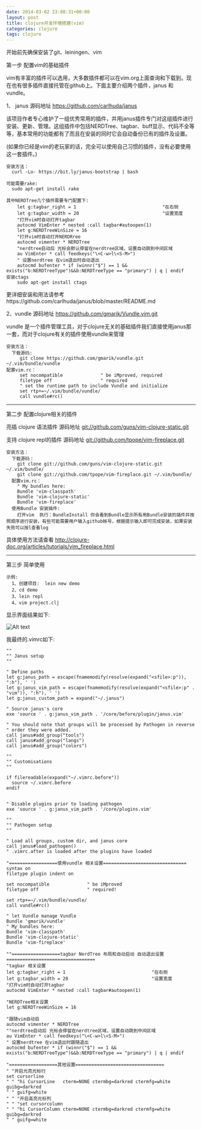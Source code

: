 ```yaml
---
date: 2014-03-02 23:08:31+00:00
layout: post
title: clojure开发环境搭建(vim)
categories: clojure
tags: clojure
---
```

开始前先确保安装了git、leiningen、vim

第一步 配置vim的基础插件

  vim有丰富的插件可以选用，大多数插件都可以在vim.org上面查询和下载到。现在也有很多插件直接托管在github上。下面主要介绍两个插件，janus  和 vundle。

 1、 janus 源码地址 https://github.com/carlhuda/janus

   该项目作者专心维护了一组优秀常用的插件，并用janus插件专门对这组插件进行安装、更新、管理。这组插件中包括NERDTree、tagbar、buff显示、代码不全等等，基本常用的功能都有了而且在安装的同时它会自动备份已有的插件及设置。


  (如果你已经是vim的老玩家的话，完全可以使用自己习惯的插件，没有必要使用这一套插件。)


    安装方法：
      curl -Lo- https://bit.ly/janus-bootstrap | bash

    可能需要rake:
      sudo apt-get install rake

    其中NERDTree几个插件需要专门配置下:
        let g:tagbar_right = 1                                "在右侧
        let g:tagbar_width = 20                               "设置宽度
        "打开vim时自动打开tagbar
        autocmd VimEnter * nested :call tagbar#autoopen(1)
        let g:NERDTreeWinSize = 16
        "打开vim时自动打开NERDRree
        autocmd vimenter * NERDTree
        "nerdtree启动后 光标会默认停留在nerdtree区域，设置自动跳到中间区域
        au VimEnter * call feedkeys("\<C-w>l\<S-M>")
        " 设置nerdtree 在vim退出时自动退出
        autocmd bufenter * if (winnr("$") == 1 && exists("b:NERDTreeType")&&b:NERDTreeType == "primary") | q | endif
    安装ctags
        sudo apt-get install ctags

  更详细安装和用法请参考https://github.com/carlhuda/janus/blob/master/README.md


 2、vundle 源码地址  https://github.com/gmarik/Vundle.vim.git

 vundle 是一个插件管理工具，对于clojure无关的基础插件我们直接使用janus那一套，而对于clojure有关的插件使用vundle来管理

    安装方法：
      下载源码:
         git clone https://github.com/gmarik/vundle.git  ~/.vim/bundle/vundle
    配置vim.rc：
         set nocompatible              " be iMproved, required
         filetype off                  " required
         " set the runtime path to include Vundle and initialize
         set rtp+=~/.vim/bundle/vundle/
         call vundle#rc()


------------------------------------------------------------------------


第二步 配置clojure相关的插件

   亮插 clojure 语法插件  源码地址 [git://github.com/guns/vim-clojure-static.git](git://github.com/guns/vim-clojure-static.git)

   支持 clojure repl的插件  源码地址 [git://github.com/tpope/vim-fireplace.git](git://github.com/tpope/vim-fireplace.git)

    安装方法：
      下载源码：
        git clone git://github.com/guns/vim-clojure-static.git  ~/.vim/bundle/
        git clone git://github.com/tpope/vim-fireplace.git ~/.vim/bundle/
      配置vim.rc：
        " My bundles here:
        Bundle 'vim-classpath'
        Bundle 'vim-clojure-static'
        Bundle 'vim-fireplace'
      使用Bundle 安装插件:
        打开vim  执行：BundleInstall 你会看到Bundle显示所有用Bundle安装的插件并按照顺序进行安装，有些可能需要用户输入github帐号，根据提示输入即可完成安装，如果安装失败可以按l查看log
  具体使用方法请查看 http://clojure-doc.org/articles/tutorials/vim_fireplace.html        



------------------------------------------------------------------------



第三步 简单使用

    示例:
      1、创建项目:  lein new demo
      2、cd demo
      3、lein repl
      4、vim project.clj

  显示界面结果如下: 

![Alt text](http://k007.kiwi6.com/hotlink/3jft8pzd45/-_2014_03_03_-_21_18_44_.png)


  我最终的.vimrc如下:

```
""
"" Janus setup
""

" Define paths
let g:janus_path = escape(fnamemodify(resolve(expand("<sfile>:p")), ":h"), ' ')
let g:janus_vim_path = escape(fnamemodify(resolve(expand("<sfile>:p" . "vim")), ":h"), ' ')
let g:janus_custom_path = expand("~/.janus")

" Source janus's core
exe 'source ' . g:janus_vim_path . '/core/before/plugin/janus.vim'

" You should note that groups will be processed by Pathogen in reverse
" order they were added.
call janus#add_group("tools")
call janus#add_group("langs")
call janus#add_group("colors")

""
"" Customisations
""

if filereadable(expand("~/.vimrc.before"))
  source ~/.vimrc.before
endif


" Disable plugins prior to loading pathogen
exe 'source ' . g:janus_vim_path . '/core/plugins.vim'

""
"" Pathogen setup
""

" Load all groups, custom dir, and janus core
call janus#load_pathogen()
" .vimrc.after is loaded after the plugins have loaded

"==================使用vundle 相关设置===============================
syntax on
filetype plugin indent on

set nocompatible              " be iMproved
filetype off                  " required!

set rtp+=~/.vim/bundle/vundle/
call vundle#rc()

" let Vundle manage Vundle
Bundle 'gmarik/vundle'
" My bundles here:
Bundle 'vim-classpath'
Bundle 'vim-clojure-static'
Bundle 'vim-fireplace'

""==================tagbar NerdTree 布局和自动启动 自动退出设置=================================
"tagbar 相关设置
let g:tagbar_right = 1                                "在右侧
let g:tagbar_width = 20                               "设置宽度
"打开vim时自动打开tagbar
autocmd VimEnter * nested :call tagbar#autoopen(1)

"NERDTree相关设置
let g:NERDTreeWinSize = 16

"跟随vim自动启
autocmd vimenter * NERDTree
""nerdtree启动后 光标会停留在nerdtree区域，设置自动跳到中间区域
au VimEnter * call feedkeys("\<C-w>l\<S-M>")
" 设置nerdtree 在vim退出时跟随退出
autocmd bufenter * if (winnr("$") == 1 && exists("b:NERDTreeType")&&b:NERDTreeType == "primary") | q | endif

"==================其他设置=================================
" "开启光亮光标行
set cursorline
" " "hi CursorLine   cterm=NONE ctermbg=darkred ctermfg=white  guibg=darkred
" " guifg=white
" " "开启高亮光标列
" " "set cursorcolumn
" " "hi CursorColumn cterm=NONE ctermbg=darkred ctermfg=white guibg=darkred
" " guifg=white
```
